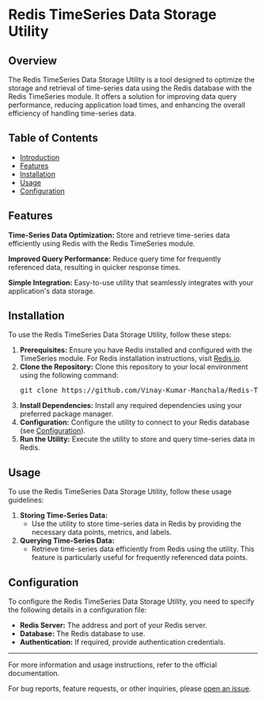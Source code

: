 <!DOCTYPE html>
<html>
<head>
    <title>Redis TimeSeries Data Storage Utility</title>
</head>
<body>

<h1>Redis TimeSeries Data Storage Utility</h1>

<h2>Overview</h2>

<p>The Redis TimeSeries Data Storage Utility is a tool designed to optimize the storage and retrieval of time-series data using the Redis database with the Redis TimeSeries module. It offers a solution for improving data query performance, reducing application load times, and enhancing the overall efficiency of handling time-series data.</p>

<h2>Table of Contents</h2>

<ul>
    <li><a href="#redis-timeseries-data-storage-utility">Introduction</a></li>
    <li><a href="#features">Features</a></li>
    <li><a href="#installation">Installation</a></li>
    <li><a href="#usage">Usage</a></li>
    <li><a href="#configuration">Configuration</a></li>
</ul>

<h2>Features</h2>

<p><strong>Time-Series Data Optimization:</strong> Store and retrieve time-series data efficiently using Redis with the Redis TimeSeries module.</p>

<p><strong>Improved Query Performance:</strong> Reduce query time for frequently referenced data, resulting in quicker response times.</p>

<p><strong>Simple Integration:</strong> Easy-to-use utility that seamlessly integrates with your application's data storage.</p>

<h2>Installation</h2>

<p>To use the Redis TimeSeries Data Storage Utility, follow these steps:</p>

<ol>
    <li><strong>Prerequisites:</strong> Ensure you have Redis installed and configured with the TimeSeries module. For Redis installation instructions, visit <a href="https://redis.io/download">Redis.io</a>.</li>
    <li><strong>Clone the Repository:</strong> Clone this repository to your local environment using the following command:
        <pre>git clone https://github.com/Vinay-Kumar-Manchala/Redis-Timeseries-POC.git</pre>
    </li>
    <li><strong>Install Dependencies:</strong> Install any required dependencies using your preferred package manager.</li>
    <li><strong>Configuration:</strong> Configure the utility to connect to your Redis database (see <a href="#configuration">Configuration</a>).</li>
    <li><strong>Run the Utility:</strong> Execute the utility to store and query time-series data in Redis.</li>
</ol>

<h2>Usage</h2>

<p>To use the Redis TimeSeries Data Storage Utility, follow these usage guidelines:</p>

<ol>
    <li><strong>Storing Time-Series Data:</strong>
        <ul>
            <li>Use the utility to store time-series data in Redis by providing the necessary data points, metrics, and labels.</li>
        </ul>
    </li>
    <li><strong>Querying Time-Series Data:</strong>
        <ul>
            <li>Retrieve time-series data efficiently from Redis using the utility. This feature is particularly useful for frequently referenced data points.</li>
        </ul>
    </li>
</ol>

<h2>Configuration</h2>

<p>To configure the Redis TimeSeries Data Storage Utility, you need to specify the following details in a configuration file:</p>

<ul>
    <li><strong>Redis Server:</strong> The address and port of your Redis server.</li>
    <li><strong>Database:</strong> The Redis database to use.</li>
    <li><strong>Authentication:</strong> If required, provide authentication credentials.</li>
</ul>

<hr>

<p>For more information and usage instructions, refer to the official documentation.</p>

<p>For bug reports, feature requests, or other inquiries, please <a href="https://github.com/your-username/your-repo/issues">open an issue</a>.</p>

</body>
</html>
